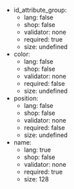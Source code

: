  * id_attribute_group:
    * lang: false
    * shop: false
    * validator: none
    * required: true
    * size: undefined
 * color:
    * lang: false
    * shop: false
    * validator: none
    * required: false
    * size: undefined
 * position:
    * lang: false
    * shop: false
    * validator: none
    * required: false
    * size: undefined
 * name:
    * lang: true
    * shop: false
    * validator: none
    * required: true
    * size: 128
